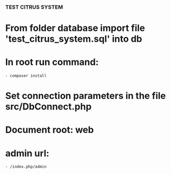 ### TEST CITRUS SYSTEM
# From folder database import file 'test_citrus_system.sql' into db
# In root run command:
	- composer install
# Set connection parameters in the file src/DbConnect.php
# Document root: web
# admin url: 
	- /index.php/admin


